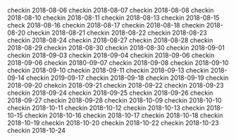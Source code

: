 checkin 2018-08-06
checkin 2018-08-07
checkin 2018-08-08
checkin 2018-08-10
checkin 2018-08-11
checkin 2018-08-13
checkin 2018-08-15
check 2018-08-16
checkin 2018-08-17
checkin 2018-08-18
checkin 2018-08-20
checkin 2018-08-21
checkin 2018-08-22
checkin 2018-08-23
checkin 2018-08-24
checkin 2018-08-27
checkin 2018-08-28
checkin 2018-08-29
checkin 2018-08-30
checkin 2018-08-30
checkin 2018-09-01
checkin 2018-09-03
checkin 2018-09-04
checkin 2018-09-06
checkin 2018-09-06
checkin 20180-09-07
checkin 2018-09-08
checkin 2018-09-10
checkin 2018-09-10
checkin 2018-09-11
checkin 2018-09-13
checkin 2018-09-14
checkin 2019-09-17
checkin 2018-09-18
checkin 2018-09-19
checkin 2018-09-20
chekcin 2018-09-21
checkin 2018-09-22
checkin 2018-09-23
checkin 2018-09-24
checkin 2018-09-25
checkin 2018-09-26
checkin 2018-09-27
checkin 2018-09-28
checkin 2018-10-09
checkin 2018-10-10
checkin 2018-10-11
checkin 2018-10-12
checkin 2018-10-13
checkin 2018-10-15
checkin 2018-10-16
checkin 2018-10-17
checkin 2018-10-18
checkin 2018-10-19
checkin 2018-10-20
checkin 2018-10-22
checkin 2018-10-23
checkin 2018-10-24
